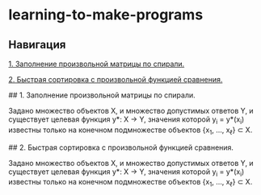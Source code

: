 <!DOCTYPE html>
<html>
<head>
  <meta charset="utf-8">
  <base href="https://github.com/PavlyukovVladimir/learning-to-make-programs/blob/master/" ></base>
</head>
<body>

  # learning-to-make-programs
  ## Навигация
  <p><a href="#spiral_matrix">1. Заполнение произвольной матрицы по спирали.</a></p>
  <p><a href="#quick_sorting">2. Быстрая сортировка с произвольной функцией сравнения.</a></p>
  ## 1. Заполнение произвольной матрицы по спирали. <a name="spiral_matrix"></a>
  <p>Задано множество объектов X, и множество допустимых ответов Y, и существует целевая функция y*: X -> Y, значения которой y<sub>i</sub> = y*(x<sub>i</sub>) известны только на конечном подмножестве объектов {x<sub>1</sub>, …, x<sub>ℓ</sub>} ⊂ X.</p>
  ## 2. Быстрая сортировка с произвольной функцией сравнения. <a name="quick_sorting"></a>
  <p>Задано множество объектов X, и множество допустимых ответов Y, и существует целевая функция y*: X -> Y, значения которой y<sub>i</sub> = y*(x<sub>i</sub>) известны только на конечном подмножестве объектов {x<sub>1</sub>, …, x<sub>ℓ</sub>} ⊂ X.</p>
</body>
</html>
